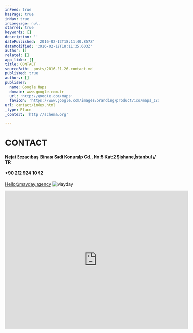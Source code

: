 ```yaml
---
inFeed: true
hasPage: true
inNav: true
inLanguage: null
starred: true
keywords: []
description: ''
datePublished: '2016-02-12T18:11:40.857Z'
dateModified: '2016-02-12T18:11:35.603Z'
author: []
related: []
app_links: []
title: CONTACT
sourcePath: _posts/2016-01-26-contact.md
published: true
authors: []
publisher:
  name: Google Maps
  domain: www.google.com.tr
  url: 'http://google.com/maps'
  favicon: 'https://www.google.com/images/branding/product/ico/maps_32dp.ico'
url: contact/index.html
_type: Place
_context: 'http://schema.org'

---
```

# CONTACT

#### Nejat Eczacıbaşı Binası Sadi Konuralp Cd., No:5 Kat:2 Şişhane,İstanbul // TR

#### +90 212 924 10 92

Hello@mayday.agency
![Mayday](https://the-grid-user-content.s3-us-west-2.amazonaws.com/1c4c9b34-d29d-4775-9047-9bddd42cbb80.png)

<iframe src="https://cdn.embedly.com/widgets/media.html?src=https%3A%2F%2Fwww.google.com%2Fmaps%2Fembed%2Fv1%2Fplace%3Fcenter%3D41.0283706%252C28.9717503%26key%3DAIzaSyBctFF2JCjitURssT91Am-_ZWMzRaYBm4Q%26zoom%3D13%26q%3D%25C4%25B0KSV%2BNejat%2BEczac%25C4%25B1ba%25C5%259F%25C4%25B1%2BBinas%25C4%25B1&amp;url=https%3A%2F%2Fwww.google.com.tr%2Fmaps%2Fplace%2F%25C4%25B0KSV%2BNejat%2BEczac%25C4%25B1ba%25C5%259F%25C4%25B1%2BBinas%25C4%25B1%2F%4041.0283706%2C28.9717503%2C13z%2Fdata%3D%214m12%211m9%214m8%211m0%211m6%211m2%211s0x14cab9e6ca53df5f%3A0xbf33d3e291e21aa6%212zxLBLU1YgTmVqYXQgRWN6YWPEsWJhxZ_EsSBCaW5hc8SxLCBTYWRpIEtvbnVyYWxwIENkLiwgMzQ0MzMsIFR1cmtleQ%212m2%211d28.9719294%212d41.0284077%213m1%211s0x14cab9e6ca53df5f%3A0xbf33d3e291e21aa6%216m1%211e1%3Fhl%3Den%26dg%3Ddbrw%26newdg%3D1&amp;image=http%3A%2F%2Fmaps-api-ssl.google.com%2Fmaps%2Fapi%2Fstaticmap%3Fcenter%3D41.0283706%2C28.9717503%26zoom%3D15%26size%3D250x250%26sensor%3Dfalse&amp;key=b7d04c9b404c499eba89ee7072e1c4f7&amp;type=text%2Fhtml&amp;schema=google" width="600" height="450" scrolling="no" frameborder="0" allowfullscreen="allowfullscreen" style=""></iframe>